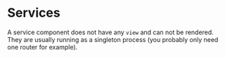 # Services

A service component does not have any `view` and
can not be rendered. They are usually running as
a singleton process (you probably only need one router
for example).

